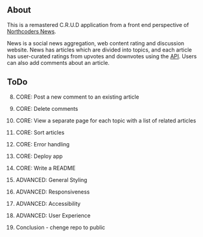 ## About

This is a remastered C.R.U.D application from a front end perspective of [Northcoders News](https://github.com/ZeroSibe/nc-news-BE).

News is a social news aggregation, web content rating and discussion website. News has articles which are divided into topics, and each article has user-curated ratings from upvotes and downvotes using the [API](https://github.com/ZeroSibe/news-api). Users can also add comments about an article.

## ToDo

8. CORE: Post a new comment to an existing article

9. CORE: Delete comments

10. CORE: View a separate page for each topic with a list of related articles

11. CORE: Sort articles

12. CORE: Error handling

13. CORE: Deploy app

14. CORE: Write a README

15. ADVANCED: General Styling

16. ADVANCED: Responsiveness

17. ADVANCED: Accessibility

18. ADVANCED: User Experience

19. Conclusion - chenge repo to public
